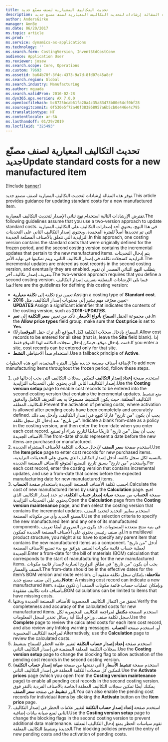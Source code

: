 ```yaml
---
title: تحديث التكاليف المعيارية لصنف مصنّع جديد
description: توفر هذه المقالة إرشادات لتحديث التكاليف المعيارية لصنف مصنع جديد.
author: AndersGirke
manager: AnnBe
ms.date: 06/20/2017
ms.topic: article
ms.prod: ''
ms.service: dynamics-ax-applications
ms.technology: ''
ms.search.form: CostingVersion, InventStdCostConv
audience: Application User
ms.reviewer: josaw
ms.search.scope: Core, Operations
ms.custom: 79693
ms.assetid: ba64b70f-3f4c-4373-9a7d-8fd07c45a8cf
ms.search.region: Global
ms.search.industry: Manufacturing
ms.author: mguada
ms.search.validFrom: 2016-02-28
ms.dyn365.ops.version: AX 7.0.0
ms.openlocfilehash: bc8725bcab61fa20a4c35a83473b00e54cf0bf28
ms.sourcegitcommit: 0f530e5f72a40f383868957a6b5cb0e446e4c795
ms.translationtype: HT
ms.contentlocale: ar-SA
ms.lasthandoff: 01/29/2019
ms.locfileid: "325493"
---
```

# <a name="update-standard-costs-for-a-new-manufactured-item"></a><span data-ttu-id="bd47c-103">تحديث التكاليف المعيارية لصنف مصنّع جديد</span><span class="sxs-lookup"><span data-stu-id="bd47c-103">Update standard costs for a new manufactured item</span></span>

[!include [banner](../includes/banner.md)]

<span data-ttu-id="bd47c-104">توفر هذه المقالة إرشادات لتحديث التكاليف المعيارية لصنف مصنع جديد.</span><span class="sxs-lookup"><span data-stu-id="bd47c-104">This article provides guidance for updating standard costs for a new manufactured item.</span></span> 

<span data-ttu-id="bd47c-105">تفترض الإرشادات التالية استخدام نهج ثنائي الإصدار لتحديث التكاليف المعيارية.</span><span class="sxs-lookup"><span data-stu-id="bd47c-105">The following guidelines assume that you use a two-version approach to update standard costs.</span></span> <span data-ttu-id="bd47c-106">في هذا النهج، يحتوي أحد إصدارات التكاليف على التكاليف المعيارية التي تم تحديدها أصلاً للفترة المجمدة، ويحتوي إصدار التكاليف الثاني على التحديثات التزايدية التي تتعلق بالأصناف المصنّعة الجديدة.</span><span class="sxs-lookup"><span data-stu-id="bd47c-106">In this approach, one costing version contains the standard costs that were originally defined for the frozen period, and the second costing version contains the incremental updates that pertain to the new manufactured items.</span></span> <span data-ttu-id="bd47c-107">يتم إدخال التحديثات التزايدية كسجلات تكلفة في إصدار التكاليف الثاني، ويتم تمكينها في نهاية الأمر.</span><span class="sxs-lookup"><span data-stu-id="bd47c-107">The incremental updates are entered as cost records in the second costing version, and eventually they are enabled.</span></span> <span data-ttu-id="bd47c-108">يتطلب النهج الثنائي المصدر أن تقوم بتعريف إصدار تكاليف آخر.</span><span class="sxs-lookup"><span data-stu-id="bd47c-108">The two-version approach requires that you define a second costing version.</span></span> <span data-ttu-id="bd47c-109">فيما يلي الإرشادات المتعلقة بتعريف إصدار التكاليف هذا:</span><span class="sxs-lookup"><span data-stu-id="bd47c-109">Here are the guidelines for defining this costing version:</span></span>

-   <span data-ttu-id="bd47c-110">تعيين نوع تكلفة إلى **تكلفة معيارية**.</span><span class="sxs-lookup"><span data-stu-id="bd47c-110">Assign a costing type of **Standard cost**.</span></span>
-   <span data-ttu-id="bd47c-111">تعيين معرّف مهم يشير إلى محتويات إصدار التكاليف، مثل **2016-UPDATES**.</span><span class="sxs-lookup"><span data-stu-id="bd47c-111">Assign a significant identifier that indicates the contents of the costing version, such as **2016-UPDATES**.</span></span>
-   <span data-ttu-id="bd47c-112">في مجموعة الحقل **السماح بأنواع الأسعار**، تأكد من تعيين **سعر التكلفة** إلى **نعم**.</span><span class="sxs-lookup"><span data-stu-id="bd47c-112">In the **Allow price types** field group, make sure that **Cost price** is set to **Yes**.</span></span>
-   <span data-ttu-id="bd47c-113">السماح بإدخال سجلات التكلفة لكل المواقع (أي ترك حقل **الموقع**فارغًا).</span><span class="sxs-lookup"><span data-stu-id="bd47c-113">Allow cost records to be entered for all sites (that is, leave the **Site** field blank).</span></span> <span data-ttu-id="bd47c-114">إذا قمت بإدخال موقع، فيمكن إدخال سجلات التكلفة لهذا الموقع فقط.</span><span class="sxs-lookup"><span data-stu-id="bd47c-114">If you enter a site, cost records can be entered only for that site.</span></span>
-   <span data-ttu-id="bd47c-115">استخدام مبدأ الاحتياطي **النشط**.</span><span class="sxs-lookup"><span data-stu-id="bd47c-115">Use a fallback principle of **Active**.</span></span>

<span data-ttu-id="bd47c-116">لإضافة أصناف مصنعة جديدة طوال الفترة المجمدة، اتبع هذه الخطوات:</span><span class="sxs-lookup"><span data-stu-id="bd47c-116">To add new manufacturing items throughout the frozen period, follow these steps.</span></span>

1.  <span data-ttu-id="bd47c-117">استخدم صفحة **إعداد إصدار التكاليف** لتمكين سجلات التكاليف التي يجب إدخالها في إصدار التكاليف الثاني الذي يحتوي على التحديثات التزايدية.</span><span class="sxs-lookup"><span data-stu-id="bd47c-117">Use the **Costing version setup** page to enable cost records to be entered into the second costing version that contains the incremental updates.</span></span> <span data-ttu-id="bd47c-118">منع تنشيط التكاليف المعلقة، حيث يكون التنشيط مسموحًا به بعد التعريف الكامل والدقيق للتكاليف المعلقة.</span><span class="sxs-lookup"><span data-stu-id="bd47c-118">Prevent the activation of pending costs, where activation is allowed after pending costs have been completely and accurately defined.</span></span> <span data-ttu-id="bd47c-119">يجب أن يكون "من تاريخ" فارغًا كنهج في إصدار التكاليف، وأدخل بعد ذلك "من تاريخ" عند إدخال كل سجل تكلفة.</span><span class="sxs-lookup"><span data-stu-id="bd47c-119">Indicate a blank from-date as a policy in the costing version, and then enter the from-date when you enter each cost record.</span></span> <span data-ttu-id="bd47c-120">يجب أن يمثل "من تاريخ" تاريخًا سابقًا لتاريخ شراء أو تصنيع الأصناف الجديدة.</span><span class="sxs-lookup"><span data-stu-id="bd47c-120">The from-date should represent a date before the new items are purchased or manufactured.</span></span>
2.  <span data-ttu-id="bd47c-121">استخدم صفحة **سعر الصنف** لإدخال سجلات التكلفة للأصناف المشتراة الجديدة.</span><span class="sxs-lookup"><span data-stu-id="bd47c-121">Use the **Item price** page to enter cost records for new purchased items.</span></span> <span data-ttu-id="bd47c-122">بالنسبة لكل سجل تكلفة، أدخل إصدار التكاليف الذي يحتوي على التحديثات التزايدية، واستخدم "من تاريخ" يسبق تاريخ التصنيع المتوقع للأصناف المصنعة الجديدة.</span><span class="sxs-lookup"><span data-stu-id="bd47c-122">For each cost record, enter the costing version that contains incremental updates, and use a from-date that comes before the expected manufacturing date for new manufactured items.</span></span>
3.  <span data-ttu-id="bd47c-123">احسب تكلفة الأصناف المصنعة الجديدة باستخدام صفحة **الحساب**.</span><span class="sxs-lookup"><span data-stu-id="bd47c-123">Calculate the cost of new manufactured items by using the **Calculation** page.</span></span> <span data-ttu-id="bd47c-124">افتح صفحة **الحساب** من صفحة **صيانة إصدار حساب التكلفة‬**، ثم حدد إصدار التكاليف الذي يحتوي على التحديثات التزايدية.</span><span class="sxs-lookup"><span data-stu-id="bd47c-124">Open the **Calculation** page from the **Costing version maintenance** page, and then select the costing version that contains the incremental updates.</span></span> <span data-ttu-id="bd47c-125">استخدم معايير التحديد لتحديد الصنف المصنع الجديد وأي من مكوناته المصنعة.</span><span class="sxs-lookup"><span data-stu-id="bd47c-125">Use the selection criteria to specify the new manufactured item and any one of its manufactured components.</span></span> <span data-ttu-id="bd47c-126">في بنية منتج متعددة المستويات، قد يكون من الضروري أيضًا تعريف أي صنف رئيسي يحتوي على الأصناف المصنعة الجديدة كمكون.</span><span class="sxs-lookup"><span data-stu-id="bd47c-126">In a multilevel product structure, you might also have to specify any parent item that contains the new manufactured items as a component.</span></span> <span data-ttu-id="bd47c-127">أدخل "من تاريخ" لعملية حساب قائمة مكونات الصنف يتوافق مع بدء تصنيع الأصناف المصنعة الجديدة.</span><span class="sxs-lookup"><span data-stu-id="bd47c-127">Enter a from-date for the bill of materials (BOM) calculation that corresponds to the start of manufacturing for the new manufactured items.</span></span> <span data-ttu-id="bd47c-128">يجب أن يكون "من تاريخ" في نطاق التواريخ السارية لإصدار قائمة مكونات الصنف والمسار.</span><span class="sxs-lookup"><span data-stu-id="bd47c-128">The from-date should be in the effective dates for the item’s BOM version and route version.</span></span> <span data-ttu-id="bd47c-129">**ملاحظة:** بإمكان سجل تكلفة مفقود أن يشير إلى صنف مصنع جديد.</span><span class="sxs-lookup"><span data-stu-id="bd47c-129">**Note:** A missing cost record can indicate a new manufactured item.</span></span> <span data-ttu-id="bd47c-130">وبإمكان عمليات حساب قائمة مكونات الصنف‬ أن تكون مقيّدة بأصناف ذات تكاليف مفقودة.</span><span class="sxs-lookup"><span data-stu-id="bd47c-130">BOM calculations can be limited to items that have missing costs.</span></span>
4.  <span data-ttu-id="bd47c-131">تحقق من اكتمال التكاليف المحسوبة للأصناف المصنعة الجديدة ودقتها.</span><span class="sxs-lookup"><span data-stu-id="bd47c-131">Verify the completeness and accuracy of the calculated costs for new manufactured items.</span></span> <span data-ttu-id="bd47c-132">استخدم الصفحة **مكتمل‬** لمراجعة التكاليف المحسوبة لكل سجل تكلفة صنف، وراجع أيضًا أية رسائل تحذير لسجل المعلومات.</span><span class="sxs-lookup"><span data-stu-id="bd47c-132">Use the **Complete** page to review the calculated costs for each item cost record, and also review any Infolog warning messages.</span></span> <span data-ttu-id="bd47c-133">أو، استخدم صفحة **الحساب‬** لمراجعة التكاليف المحسوبة.</span><span class="sxs-lookup"><span data-stu-id="bd47c-133">Alternatively, use the **Calculation** page to review the calculated costs.</span></span>
5.  <span data-ttu-id="bd47c-134">استخدم صفحة **إعداد إصدار حساب التكلفة‬** لتغيير علامة الحظر للسماح بتنشيط سجلات التكلفة المعلقة المضمنة في إصدار التكاليف الثاني.</span><span class="sxs-lookup"><span data-stu-id="bd47c-134">Use the **Costing version setup** page to change the blocking flag to allow activation of the pending cost records in the second costing version.</span></span>
6.  <span data-ttu-id="bd47c-135">استخدم صفحة **تنشيط الأسعار** (التي تفتحها من صفحة **صيانة إصدار حساب التكلفة**) لتمكين كل سجلات التكلفة المعلقة في إصدار التكاليف الثاني.</span><span class="sxs-lookup"><span data-stu-id="bd47c-135">Use the **Activate prices** page (which you open from the **Costing version maintenance** page) to enable all pending cost records in the second costing version.</span></span> <span data-ttu-id="bd47c-136">يمكنك أيضًا تمكين سجلات التكاليف المعلقة الخاصة بالأصناف الفردية بالنقر فوق الزر **تنشيط‬** في صفحة **سعر الصنف**.</span><span class="sxs-lookup"><span data-stu-id="bd47c-136">You can also enable the pending cost records for individual items by clicking the **Activate** button on the **Item price** page.</span></span>
7.  <span data-ttu-id="bd47c-137">استخدم صفحة **إعداد إصدار حساب التكلفة‬** لتغيير علامات الحظر في إصدار التكاليف الثاني لمنع صيانة بيانات إضافية.</span><span class="sxs-lookup"><span data-stu-id="bd47c-137">Use the **Costing version setup** page to change the blocking flags in the second costing version to prevent additional data maintenance.</span></span> <span data-ttu-id="bd47c-138">تقوم سياسات الحظر بمنع إدخال التكاليف المعلقة الجديدة وتنشيط التكاليف المعلقة.</span><span class="sxs-lookup"><span data-stu-id="bd47c-138">The blocking policies prevent the entry of new pending costs and the activation of pending costs.</span></span>




